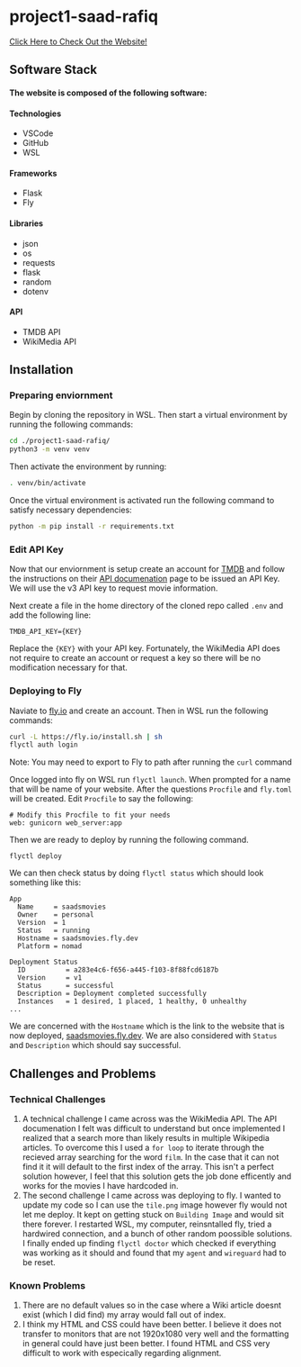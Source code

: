 # project1-saad-rafiq
[Click Here to Check Out the Website!](https://saadsmovies.fly.dev/)

## Software Stack
#### The website is composed of the following software:
#### Technologies 
- VSCode
- GitHub
- WSL
#### Frameworks
- Flask
- Fly
#### Libraries
- json
- os
- requests
- flask
- random
- dotenv
#### API
- TMDB API
- WikiMedia API

## Installation
### Preparing enviornment 
Begin by cloning the repository in WSL. Then start a virtual environment by running the following commands: 

```bash
cd ./project1-saad-rafiq/
python3 -m venv venv
```

Then activate the environment by running:

```bash
. venv/bin/activate
```

Once the virtual environment is activated run the following command to satisfy necessary dependencies:

```bash
python -m pip install -r requirements.txt
```

### Edit API Key
Now that our enviornment is setup create an account for [TMDB](https://www.themoviedb.org/?language=en-US) and follow the instructions on their [API documenation](https://developers.themoviedb.org/3/getting-started/introduction) page to be issued an API Key. We will use the v3 API key to request movie information.

Next create a file in the home directory of the cloned repo called `.env` and add the following line:

```
TMDB_API_KEY={KEY}
```

Replace the `{KEY}` with your API key. Fortunately, the WikiMedia API does not require to create an account or request a key so there will be no modification necessary for that.

### Deploying to Fly
Naviate to [fly.io](https://fly.io/) and create an account. Then in WSL run the following commands:

```bash
curl -L https://fly.io/install.sh | sh
flyctl auth login
```

Note: You may need to export to Fly to path after running the `curl` command

Once logged into fly on WSL run `flyctl launch`. When prompted for a name that will be name of your website. After the questions `Procfile` and `fly.toml` will be created. Edit `Procfile` to say the following:

```
# Modify this Procfile to fit your needs
web: gunicorn web_server:app
```
Then we are ready to deploy by running the following command.

```
flyctl deploy
```

We can then check status by doing `flyctl status` which should look something like this:

```
App
  Name     = saadsmovies
  Owner    = personal
  Version  = 1
  Status   = running
  Hostname = saadsmovies.fly.dev
  Platform = nomad

Deployment Status
  ID          = a283e4c6-f656-a445-f103-8f88fcd6187b
  Version     = v1
  Status      = successful
  Description = Deployment completed successfully
  Instances   = 1 desired, 1 placed, 1 healthy, 0 unhealthy
...
```
We are concerned with the `Hostname` which is the link to the website that is now deployed, [saadsmovies.fly.dev](https://saadsmovies.fly.dev/). We are also considered with `Status` and `Description` which should say successful.

## Challenges and Problems
### Technical Challenges
1. A technical challenge I came across was the WikiMedia API. The API documenation I felt was difficult to understand but once implemented I realized that a search more than likely results in multiple Wikipedia articles. To overcome this I used a `for loop` to iterate through the recieved array searching for the word `film`. In the case that it can not find it it will default to the first index of the array. This isn't a perfect solution however, I feel that this solution gets the job done efficently and works for the movies I have hardcoded in. 
2. The second challenge I came across was deploying to fly. I wanted to update my code so I can use the `tile.png` image however fly would not let me deploy. It kept on getting stuck on `Building Image` and would sit there forever. I restarted WSL, my computer, reinsntalled fly, tried a hardwired connection, and a bunch of other random poossible solutions. I finally ended up finding `flyctl doctor` which checked if everything was working as it should and found that my `agent` and `wireguard` had to be reset. 
### Known Problems
1. There are no default values so in the case where a Wiki article doesnt exist (which I did find) my array would fall out of index. 
2. I think my HTML and CSS could have been better. I believe it does not transfer to monitors that are not 1920x1080 very well and the formatting in general could have just been better. I found HTML and CSS very difficult to work with especically regarding alignment. 